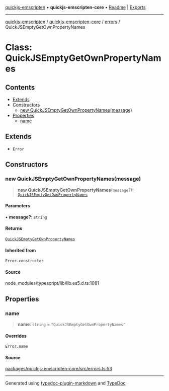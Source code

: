 [quickjs-emscripten](../../../../packages.md) • **quickjs-emscripten-core** • [Readme](../../../README.md) \| [Exports](../../../exports.md)

***

[quickjs-emscripten](../../../../packages.md) / [quickjs-emscripten-core](../../../exports.md) / [errors](../README.md) / QuickJSEmptyGetOwnPropertyNames

# Class: QuickJSEmptyGetOwnPropertyNames

## Contents

- [Extends](QuickJSEmptyGetOwnPropertyNames.md#extends)
- [Constructors](QuickJSEmptyGetOwnPropertyNames.md#constructors)
  - [new QuickJSEmptyGetOwnPropertyNames(message)](QuickJSEmptyGetOwnPropertyNames.md#new-quickjsemptygetownpropertynamesmessage)
- [Properties](QuickJSEmptyGetOwnPropertyNames.md#properties)
  - [name](QuickJSEmptyGetOwnPropertyNames.md#name)

## Extends

- `Error`

## Constructors

### new QuickJSEmptyGetOwnPropertyNames(message)

> **new QuickJSEmptyGetOwnPropertyNames**(`message`?): [`QuickJSEmptyGetOwnPropertyNames`](QuickJSEmptyGetOwnPropertyNames.md)

#### Parameters

• **message?**: `string`

#### Returns

[`QuickJSEmptyGetOwnPropertyNames`](QuickJSEmptyGetOwnPropertyNames.md)

#### Inherited from

`Error.constructor`

#### Source

node\_modules/typescript/lib/lib.es5.d.ts:1081

## Properties

### name

> **name**: `string` = `"QuickJSEmptyGetOwnPropertyNames"`

#### Overrides

`Error.name`

#### Source

[packages/quickjs-emscripten-core/src/errors.ts:53](https://github.com/justjake/quickjs-emscripten/blob/main/packages/quickjs-emscripten-core/src/errors.ts#L53)

***

Generated using [typedoc-plugin-markdown](https://www.npmjs.com/package/typedoc-plugin-markdown) and [TypeDoc](https://typedoc.org/)
